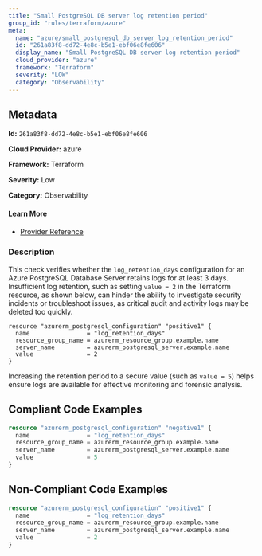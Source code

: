 ```yaml
---
title: "Small PostgreSQL DB server log retention period"
group_id: "rules/terraform/azure"
meta:
  name: "azure/small_postgresql_db_server_log_retention_period"
  id: "261a83f8-dd72-4e8c-b5e1-ebf06e8fe606"
  display_name: "Small PostgreSQL DB server log retention period"
  cloud_provider: "azure"
  framework: "Terraform"
  severity: "LOW"
  category: "Observability"
---
```

## Metadata

**Id:** `261a83f8-dd72-4e8c-b5e1-ebf06e8fe606`

**Cloud Provider:** azure

**Framework:** Terraform

**Severity:** Low

**Category:** Observability

#### Learn More

 - [Provider Reference](https://registry.terraform.io/providers/hashicorp/azurerm/latest/docs/resources/postgresql_configuration)

### Description

 This check verifies whether the `log_retention_days` configuration for an Azure PostgreSQL Database Server retains logs for at least 3 days. Insufficient log retention, such as setting `value = 2` in the Terraform resource, as shown below, can hinder the ability to investigate security incidents or troubleshoot issues, as critical audit and activity logs may be deleted too quickly.

```
resource "azurerm_postgresql_configuration" "positive1" {
  name                = "log_retention_days"
  resource_group_name = azurerm_resource_group.example.name
  server_name         = azurerm_postgresql_server.example.name
  value               = 2
}
```

Increasing the retention period to a secure value (such as `value = 5`) helps ensure logs are available for effective monitoring and forensic analysis.


## Compliant Code Examples
```terraform
resource "azurerm_postgresql_configuration" "negative1" {
  name                = "log_retention_days"
  resource_group_name = azurerm_resource_group.example.name
  server_name         = azurerm_postgresql_server.example.name
  value               = 5
}
```
## Non-Compliant Code Examples
```terraform
resource "azurerm_postgresql_configuration" "positive1" {
  name                = "log_retention_days"
  resource_group_name = azurerm_resource_group.example.name
  server_name         = azurerm_postgresql_server.example.name
  value               = 2
}
```